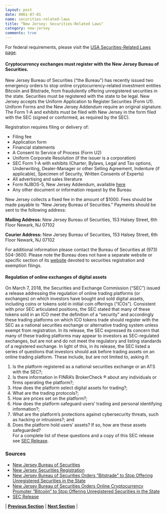 ```yaml
---
layout: post
date: 0061-07-01
name: securities-related-laws
title: “New Jersey: Securities-Related Laws"
category: new-jersey
comments: true
---
```


For federal requirements, please visit the [USA Securities-Related Laws page](https://neo-project.github.io/global-blockchain-compliance-hub//united-states-of-america/USA-securities-related-laws.html). 

#### Cryptocurrency exchanges must register with the New Jersey Bureau of Securities.
New Jersey Bureau of Securities (“the Bureau”) has recently issued two emergency orders to stop online cryptocurrency-related investment entities Bitcoiin and Bitstrade, from fraudulently offering unregistered securities in the state. Securities must be registered with the state to be legal. New Jersey accepts the Uniform Application to Register Securities (Form U1). Uniform Forms and the New Jersey Addendum require an original signature. The Form 1-A and exhibits must be filed with New Jersey in the form filed with the SEC (signed or conformed, as required by the SEC).

Registration requires filing or delivery of:
- Filing fee
- Application form
- Financial statements
- A Consent to Service of Process (Form U2)
- Uniform Corporate Resolution (if the issuer is a corporation)
- SEC Form 1-A with exhibits (Charter, Bylaws, Legal and Tax options, Underwriting, Dealer-Manager or other Selling Agreement, Indenture (if applicable), Specimen of Security, Written Consents of Experts)
- All advertising and sales literature
- Form NJBOS-5, New Jersey Addendum, available [here](http://www.njsecurities.gov/njbos-5.pdf)
- Any other document or information request by the Bureau

New Jersey collects a fixed fee in the amount of $1000. Fees should be made payable to “New Jersey Bureau of Securities.” Payments should be sent to the following address:

**Mailing Address:**
New Jersey Bureau of Securities,
153 Halsey Street, 6th Floor
Newark, NJ 07102

**Courier Address:**
New Jersey Bureau of Securities,
153 Halsey Street, 6th Floor
Newark, NJ 07102

For additional information please contact the Bureau of Securities at (973) 504-3600.  Please note the Bureau does not have a separate website or specific section of its [website](http://www.njsecurities.gov) devoted to securities registration and exemption filings.

#### Regulation of online exchanges of digital assets
On March 7, 2018, the Securities and Exchange Commission (“SEC”) issued a release addressing the regulation of online trading platforms (or exchanges) on which investors have bought and sold digital assets, including coins or tokens sold in initial coin offerings (“ICOs”).  Consistent with prior SEC articulated positions, the SEC stated that many of these tokens sold in an ICO meet the definition of a “security” and accordingly these trading platforms on which ICO tokens trade should register with the SEC as a national securities exchange or alternative trading system unless exempt from registration.  In its release, the SEC expressed its concern that many of these trading platforms may appear to investors as SEC-regulated exchanges, but are not and do not meet the regulatory and listing standards of a registered exchange. In light of this, in its release, the SEC listed a series of questions that investors should ask before trading assets on an online trading platform.  These include, but are not limited to, asking if:  
1. Is the platform registered as a national securities exchange or an ATS with the SEC?; 
2. Is there information in FINRA’s BrokerCheck ® about any individuals or firms operating the platform?; 
3. How does the platform select digital assets for trading?; 
4. What are the trading protocols?; 
5. How are prices set on the platform?; 
6. How does the platform safeguard users’ trading and personal identifying information?; 
7. What are the platform’s protections against cybersecurity threats, such as hacking or intrusions?; and 
8. Does the platform hold users’ assets?  If so, how are these assets safeguarded?  
For a complete list of these questions and a copy of this SEC release see [SEC Release](https://www.sec.gov/news/public-statement/enforcement-tm-statement-potentially-unlawful-online-platforms-trading).


### Sources
- [New Jersey Bureau of Securities](http://www.njsecurities.gov)
- [New Jersey Securities Registration](http://www.nasaa.org/industry-resources/corporation-finance/coordinated-review/regulation-a-offerings/state-filing-requirements/new-jersey/)
- [New Jersey Bureau of Securities Orders “Bitstrade” to Stop Offering Unregistered Securities in the State](https://nj.gov/oag/newsreleases18/pr20180209a.html)
- [New Jersey Bureau of Securities Orders Online Cryptocurrency Promoter “Bitcoiin” to Stop Offering Unregistered Securities in the State](https://nj.gov/oag/newsreleases18/pr20180307a.html)
- [SEC Release](https://www.sec.gov/news/public-statement/enforcement-tm-statement-potentially-unlawful-online-platforms-trading)


| **[Previous Section](https://neo-project.github.io/global-blockchain-compliance-hub//new-jersey/new-jersey-laws-token-sales.html)** | **[Next Section](https://neo-project.github.io/global-blockchain-compliance-hub//new-jersey/new-jersey-privacy-and-data-protection.html)** |
